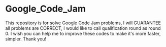 # Google_Code_Jam
This repository is for solve Google Code Jam problems, I will GUARANTEE all problems are
CORRECT, I would like to call qualification round as round 0. I wish you can help me to
improve these codes to make it's more faster, simpler. Thank you!

